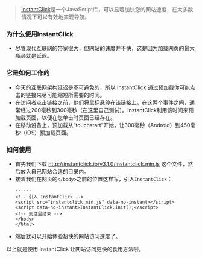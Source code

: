 >[InstantClick](http://instantclick.io)是一个JavaScript库，可以显着加快您的网站速度，在大多数情况下可以有效地实现导航。
### 为什么使用InstantClick
* 尽管现代互联网的带宽很大，但网站的速度并不快，这是因为加载网页的最大瓶颈就是延迟。
### 它是如何工作的
* 今天的互联网架构延迟是不可避免的，所以 InstantClick 通过预加载你可能点击的链接来尽可能缩短所需要的时间。
* 在访问者点击链接之前，他们将鼠标悬停在该链接上。在这两个事件之间，通常经过200毫秒到300毫秒（在这里自己测试）。InstantClick利用该时间来预加载页面，以便在您单击时页面已经存在。
* 在移动设备上，预加载从“touchstart”开始，让300毫秒（Android）到450毫秒（iOS）预加载页面。
### 如何使用
* 首先我们下载 http://instantclick.io/v3.1.0/instantclick.min.js 这个文件，然后放入自己网站合适的目录内。
* 接着我们在网页的`</body>`之前的位置这样写，引入`InstantClick`：
  ```
  ······
  <!-- 引入 InstantClick -->
  <script src="instantclick.min.js" data-no-instant></script>
  <script data-no-instant>InstantClick.init();</script>
  <!-- 到这里结束 -->
  </body>
  </html>
   ```
* 然后就可以开始体验超快的网站访问速度了。

以上就是使用 InstantClick 让网站访问更快的食用方法啦。
